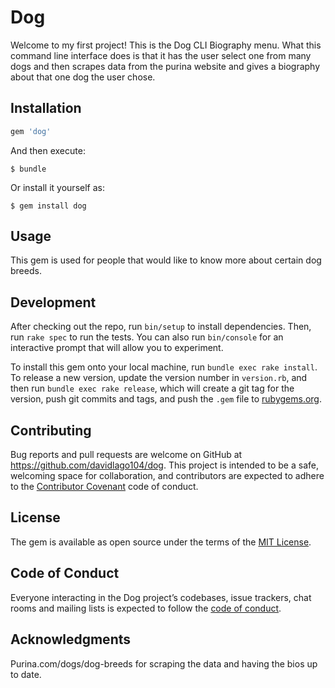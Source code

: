 # Dog

Welcome to my first project! This is the Dog CLI Biography menu. What this command line interface does is that it has the user select one from many dogs and then scrapes data from the purina website and gives a biography about that one dog the user chose.  

## Installation

```ruby
gem 'dog'
```

And then execute:

    $ bundle

Or install it yourself as:

    $ gem install dog

## Usage

This gem is used for people that would like to know more about certain dog breeds.

## Development

After checking out the repo, run `bin/setup` to install dependencies. Then, run `rake spec` to run the tests. You can also run `bin/console` for an interactive prompt that will allow you to experiment.

To install this gem onto your local machine, run `bundle exec rake install`. To release a new version, update the version number in `version.rb`, and then run `bundle exec rake release`, which will create a git tag for the version, push git commits and tags, and push the `.gem` file to [rubygems.org](https://rubygems.org).

## Contributing

Bug reports and pull requests are welcome on GitHub at https://github.com/davidlago104/dog. This project is intended to be a safe, welcoming space for collaboration, and contributors are expected to adhere to the [Contributor Covenant](http://contributor-covenant.org) code of conduct.

## License

The gem is available as open source under the terms of the [MIT License](https://opensource.org/licenses/MIT).

## Code of Conduct

Everyone interacting in the Dog project’s codebases, issue trackers, chat rooms and mailing lists is expected to follow the [code of conduct](https://github.com/[USERNAME]/dog/blob/master/CODE_OF_CONDUCT.md).

## Acknowledgments

Purina.com/dogs/dog-breeds for scraping the data and having the bios up to date.
